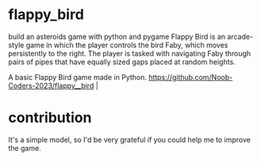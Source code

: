# flappy_bird
build an asteroids game with python and pygame
Flappy Bird is an arcade-style game in which the player controls the bird Faby, which moves persistently to the right. The player is tasked with navigating Faby through pairs of pipes that have equally sized gaps placed at random heights.

A basic Flappy Bird game made in Python. 
https://github.com/Noob-Coders-2023/flappy__bird  |

# contribution
It's a simple model, so I'd be very grateful if you could help me to improve the game.


